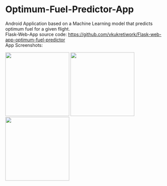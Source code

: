 # Optimum-Fuel-Predictor-App
Android Application based on a Machine Learning model that predicts optimum fuel for a given flight.  
Flask-Web-App source code: https://github.com/vkukretiwork/Flask-web-app-optimum-fuel-predictor  
App Screenshots:  

<img src="https://github.com/vkukretiwork/Optimum-Fuel-Predictor-App/assets/81283669/6f152351-9130-4a55-9260-3e144dbabb73" width="200">  
<img src="https://github.com/vkukretiwork/Optimum-Fuel-Predictor-App/assets/81283669/5e5fef09-a53d-4e3b-adb0-248e272c4e7a" width="200">
<img src="https://github.com/vkukretiwork/Optimum-Fuel-Predictor-App/assets/81283669/d570f6f9-e615-4f15-bfb7-c02ee91de63b" width="200">
